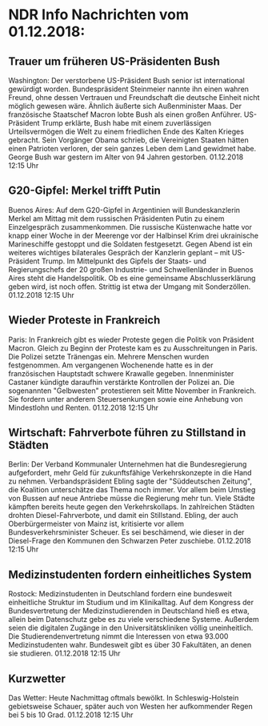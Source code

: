 # NDR Info Nachrichten vom 01.12.2018:


## Trauer um früheren US-Präsidenten Bush
Washington: Der verstorbene US-Präsident Bush senior ist international gewürdigt worden. Bundespräsident Steinmeier nannte ihn einen wahren Freund, ohne dessen Vertrauen und Freundschaft die deutsche Einheit nicht möglich gewesen wäre. Ähnlich äußerte sich Außenminister Maas. Der französische Staatschef Macron lobte Bush als einen großen Anführer. US-Präsident Trump erklärte, Bush habe mit einem zuverlässigen Urteilsvermögen die Welt zu einem friedlichen Ende des Kalten Krieges gebracht. Sein Vorgänger Obama schrieb, die Vereinigten Staaten hätten einen Patrioten verloren, der sein ganzes Leben dem Land gewidmet habe. George Bush war gestern im Alter von 94 Jahren gestorben. 01.12.2018 12:15 Uhr 

## G20-Gipfel: Merkel trifft Putin
Buenos Aires: Auf dem G20-Gipfel in Argentinien will Bundeskanzlerin Merkel am Mittag mit dem russischen Präsidenten Putin zu einem Einzelgespräch zusammenkommen. Die russische Küstenwache hatte vor knapp einer Woche in der Meerenge vor der Halbinsel Krim drei ukrainische Marineschiffe gestoppt und die Soldaten festgesetzt. Gegen Abend ist ein weiteres wichtiges bilaterales Gespräch der Kanzlerin geplant – mit US-Präsident Trump. Im Mittelpunkt des Gipfels der Staats- und Regierungschefs der 20 großen Industrie- und Schwellenländer in Buenos Aires steht die Handelspolitik. Ob es eine gemeinsame Abschlusserklärung geben wird, ist noch offen. Strittig ist etwa der Umgang mit Sonderzöllen. 01.12.2018 12:15 Uhr 

## Wieder Proteste in Frankreich
Paris: In Frankreich gibt es wieder Proteste gegen die Politik von Präsident Macron. Gleich zu Beginn der Proteste kam es zu Ausschreitungen in Paris. Die Polizei setzte Tränengas ein. Mehrere Menschen wurden festgenommen. Am vergangenen Wochenende hatte es in der französischen Hauptstadt schwere Krawalle gegeben. Innenminister Castaner kündigte daraufhin verstärkte Kontrollen der Polizei an. Die sogenannten "Gelbwesten" protestieren seit Mitte November in Frankreich. Sie fordern unter anderem Steuersenkungen sowie eine Anhebung von Mindestlohn und Renten. 01.12.2018 12:15 Uhr 

## Wirtschaft: Fahrverbote führen zu Stillstand in Städten
Berlin: Der Verband Kommunaler Unternehmen hat die Bundesregierung aufgefordert, mehr Geld für zukunftsfähige Verkehrskonzepte in die Hand zu nehmen. Verbandspräsident Ebling sagte der "Süddeutschen Zeitung", die Koalition unterschätze das Thema noch immer. Vor allem beim Umstieg von Bussen auf neue Antriebe müsse die Regierung mehr tun. Viele Städte kämpften bereits heute gegen den Verkehrskollaps. In zahlreichen Städten drohten Diesel-Fahrverbote, und damit ein Stillstand. Ebling, der auch Oberbürgermeister von Mainz ist, kritisierte vor allem Bundesverkehrsminister Scheuer. Es sei beschämend, wie dieser in der Diesel-Frage den Kommunen den Schwarzen Peter zuschiebe. 01.12.2018 12:15 Uhr 

## Medizinstudenten fordern einheitliches System
Rostock:		 Medizinstudenten in Deutschland fordern eine bundesweit einheitliche Struktur im Studium und im Klinikalltag. Auf dem Kongress der Bundesvertretung der Medizinstudierenden in Deutschland hieß es etwa, allein beim Datenschutz gebe es zu viele verschiedene Systeme. Außerdem seien die digitalen Zugänge in den Universitätskliniken völlig uneinheitlich. Die Studierendenvertretung nimmt die Interessen von etwa 93.000 Medizinstudenten wahr. Bundesweit gibt es über 30 Fakultäten, an denen sie studieren. 01.12.2018 12:15 Uhr 

## Kurzwetter
Das Wetter:
Heute Nachmittag oftmals bewölkt. In Schleswig-Holstein gebietsweise Schauer, später auch von Westen her aufkommender Regen bei 5 bis 10 Grad. 01.12.2018 12:15 Uhr 

